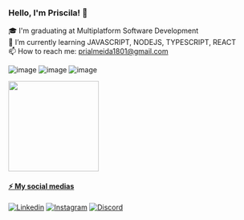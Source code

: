 
### Hello, I'm Priscila! 👋


🎓  I'm graduating at Multiplatform Software Development<br>
🌱  I’m currently learning JAVASCRIPT, NODEJS, TYPESCRIPT, REACT <br>
📫  How to reach me: prialmeida1801@gmail.com


![image](https://img.shields.io/badge/HTML5-E34F26?style=for-the-badge&logo=html5&logoColor=white) ![image](https://img.shields.io/badge/CSS3-1572B6?style=for-the-badge&logo=css3&logoColor=white) ![image](https://img.shields.io/badge/JavaScript-323330?style=for-the-badge&logo=javascript&logoColor=F7DF1E)



<div>
  <a href="https://github.com/prsilva">
  <img height="180em" src="https://github-readme-stats.vercel.app/api?username=prsilva&show_icons=true&theme=dracula&include_all_commits=true&count_private=true"/>
<div>

#### ⚡ My social medias  

[![Linkedin](https://img.shields.io/badge/LinkedIn-0077B5?style=for-the-badge&logo=linkedin&logoColor=white)](https://www.linkedin.com/in/priscilasilva1801/)
[![Instagram](https://img.shields.io/badge/Instagram-e02c6f?style=for-the-badge&logo=instagram&logoColor=white)](https://www.instagram.com/priscilatuk/?hl=pt-br)
[![Discord](https://img.shields.io/badge/Discord-7289DA?style=for-the-badge&logo=discord&logoColor=white)](https://discord.com/channels/@me)

  
<!--
**jtartarini/jtartarini** is a ✨ _special_ ✨ repository because its `README.md` (this file) appears on your GitHub profile.

Here are some ideas to get you started:

- 🔭 I’m currently working on ...
- 🌱 I’m currently learning ...
- 👯 I’m looking to collaborate on ...
- 🤔 I’m looking for help with ...
- 💬 Ask me about ...
- 📫 How to reach me: ...
- 😄 Pronouns: ...
- ⚡ Fun fact: ...
-->

